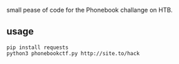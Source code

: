 small pease of code for the Phonebook challange on HTB.

## usage


```
pip install requests
python3 phonebookctf.py http://site.to/hack 

```
